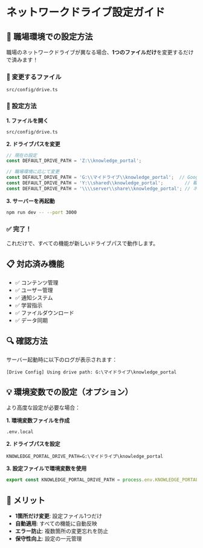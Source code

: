 # ネットワークドライブ設定ガイド

## 🎯 **職場環境での設定方法**

職場のネットワークドライブが異なる場合、**1つのファイルだけ**を変更するだけで済みます！

### **📁 変更するファイル**
```
src/config/drive.ts
```

### **🔧 設定方法**

**1. ファイルを開く**
```
src/config/drive.ts
```

**2. ドライブパスを変更**
```typescript
// 現在の設定
const DEFAULT_DRIVE_PATH = 'Z:\\knowledge_portal';

// 職場環境に応じて変更
const DEFAULT_DRIVE_PATH = 'G:\\マイドライブ\\knowledge_portal';  // Google Drive
const DEFAULT_DRIVE_PATH = 'Y:\\shared\\knowledge_portal';        // 職場の共有ドライブ
const DEFAULT_DRIVE_PATH = '\\\\server\\share\\knowledge_portal'; // ネットワークパス
```

**3. サーバーを再起動**
```bash
npm run dev -- --port 3000
```

### **✅ 完了！**

これだけで、すべての機能が新しいドライブパスで動作します。

## **📋 対応済み機能**

- ✅ コンテンツ管理
- ✅ ユーザー管理
- ✅ 通知システム
- ✅ 学習指示
- ✅ ファイルダウンロード
- ✅ データ同期

## **🔍 確認方法**

サーバー起動時に以下のログが表示されます：
```
[Drive Config] Using drive path: G:\マイドライブ\knowledge_portal
```

## **💡 環境変数での設定（オプション）**

より高度な設定が必要な場合：

**1. 環境変数ファイルを作成**
```
.env.local
```

**2. ドライブパスを設定**
```
KNOWLEDGE_PORTAL_DRIVE_PATH=G:\マイドライブ\knowledge_portal
```

**3. 設定ファイルで環境変数を使用**
```typescript
export const KNOWLEDGE_PORTAL_DRIVE_PATH = process.env.KNOWLEDGE_PORTAL_DRIVE_PATH || DEFAULT_DRIVE_PATH;
```

## **🚀 メリット**

- **1箇所だけ変更**: 設定ファイル1つだけ
- **自動適用**: すべての機能に自動反映
- **エラー防止**: 複数箇所の変更忘れを防止
- **保守性向上**: 設定の一元管理

